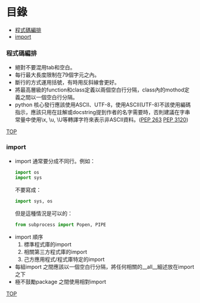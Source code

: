 # 目錄
- [程式碼編排](#程式碼編排)
- [import](#import)

### 程式碼編排
- 絕對不要混用tab和空白。
- 每行最大長度限制在79個字元之內。
- 斷行的方式運用括號，有時用反斜線會更好。
- 將最高層級的function和class定義以兩個空白行分隔，class內的mothod定義之間以一個空白行分隔。
- python 核心發行應該使用ASCII、UTF-8，使用ASCII(UTF-8)不該使用編碼指示，應該只用在註解或docstring提到作者的名字需要時，否則建議在字串常量中使用\x, \u, \U等轉譯字符來表示非ASCII資料。([PEP 263](https://www.python.org/dev/peps/pep-0263/) [PEP 3120](https://www.python.org/dev/peps/pep-3120/))

[TOP](#目錄)

### import 
- import 通常要分成不同行。例如：
    ```python
    import os
    import sys
    ```
    不要寫成：
    ```python
    import sys, os
    ```
    但是這種情況是可以的：
    ```python
    from subprocess import Popen, PIPE
    ```
- import 順序 
    1. 標準程式庫的import
    2. 相關第三方程式庫的import
    3. 己方應用程式/程式庫特定的import
- 每組import 之間應該以一個空白行分隔，將任何相關的__all__細述放在import 之下
- 極不鼓勵package 之間使用相對import

[TOP](#目錄)
